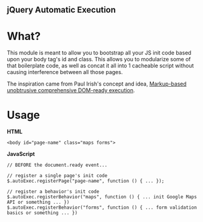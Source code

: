 jQuery Automatic Execution
--------------------------

What?
=====

This module is meant to allow you to bootstrap all your JS init code based upon
your body tag's id and class. This allows you to modularize some of that boilerplate
code, as well as concat it all into 1 cacheable script without causing interference
between all those pages.

The inspiration came from Paul Irish's concept and idea, [Markup-based unobtrusive comprehensive DOM-ready execution](http://paulirish.com/2009/markup-based-unobtrusive-comprehensive-dom-ready-execution/).


Usage
=====

**HTML**

    <body id="page-name" class="maps forms">

**JavaScript**

    // BEFORE the document.ready event...
    
    // register a single page's init code
    $.autoExec.registerPage("page-name", function () { ... });
    
    // register a behavior's init code
    $.autoExec.registerBehavior("maps", function () { ... init Google Maps API or something ... })
    $.autoExec.registerBehavior("forms", function () { ... form validation basics or something ... })
